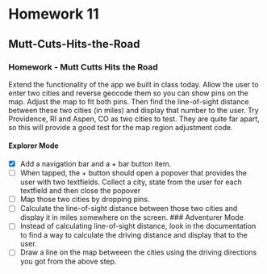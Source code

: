# Homework 11

## Mutt-Cuts-Hits-the-Road

### Homework - Mutt Cutts Hits the Road
Extend the functionality of the app we built in class today. Allow the user to enter two cities and reverse geocode them so you can show pins on the map. Adjust the map to fit both pins. Then find the line-of-sight distance between these two cities (in miles) and display that number to the user. Try Providence, RI and Aspen, CO as two cities to test. They are quite far apart, so this will provide a good test for the map region adjustment code.

#### Explorer Mode
* [x] Add a navigation bar and a + bar button item.
* [ ] When tapped, the + button should open a popover that provides the user with two textfields. Collect a city, state from the user for each textfield and then close the popover
* [ ] Map those two cities by dropping pins.
* [ ] Calculate the line-of-sight distance between those two cities and display it in miles somewhere on the screen. ### Adventurer Mode
* [ ] Instead of calculating line-of-sight distance, look in the documentation to find a way to calculate the driving distance and display that to the user.
* [ ] Draw a line on the map betweeen the cities using the driving directions you got from the above step.